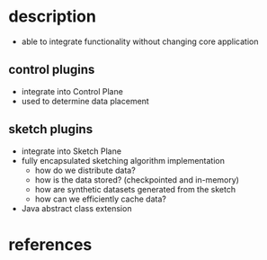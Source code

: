 # description
- able to integrate functionality without changing core application

## control plugins
- integrate into Control Plane
- used to determine data placement

## sketch plugins
- integrate into Sketch Plane
- fully encapsulated sketching algorithm implementation
    - how do we distribute data?
    - how is the data stored? (checkpointed and in-memory)
    - how are synthetic datasets generated from the sketch
    - how can we efficiently cache data?
- Java abstract class extension

# references
